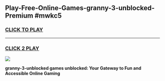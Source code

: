 
## Play-Free-Online-Games-granny-3-unblocked-Premium #mwkc5
<h3>
<a href="https://premium.freeplayer.one?title=granny-3-unblocked&ref=8M">CLICK TO PLAY</a></h3>
<hr>

<h3>
<a href="https://premium.freeplayer.one?title=granny-3-unblocked&ref=8M">CLICK 2 PLAY</a>
  
</h3>

<a href="https://premium.freeplayer.one?title=granny-3-unblocked&ref=8M"><img src="https://clearcache.store/games.png"></a>


**granny-3-unblocked games unblocked: Your Gateway to Fun and Accessible Online Gaming**
